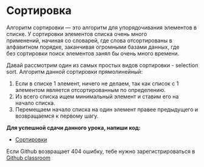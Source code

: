 # Сортировка  

Алгоритм сортировки — это алгоритм для упорядочивания элементов в списке. У сортировки элементов списка очень много   
применений, начиная со словарей, где слова отсортированы в алфавитном порядке, заканчивая огромными базами данных, где   
без сортировки поиск элементов занял бы очень много времени.


Давай рассмотрим один из самых простых видов сортировки - selection sort.
Алгоритм данной сортировки прямолинейный:
1. Если в списке 1 элемент, ничего не делаем, так как список с 1 элементом является отсортированным по определению.
1. Из всего списка ищем минимальный элемент и ставим его на начало списка.
1. Перемещаем начало списка на один элемент правее предыдущего и возвращаемся к первому шагу.


**Для успешной сдачи данного урока, напиши код:**

- <a href="https://github.com/alem-classroom/student-algo-and-data-structures-${GITHUB_LOGIN}/blob/master/sorting" class="repo-button">Сортировки</a>   


Если Github возвращает 404 ошибку, тебе нужно зарегистрироваться в <a href="https://classroom.github.com/a/C3CkZIsW">Github classroom</a>   

